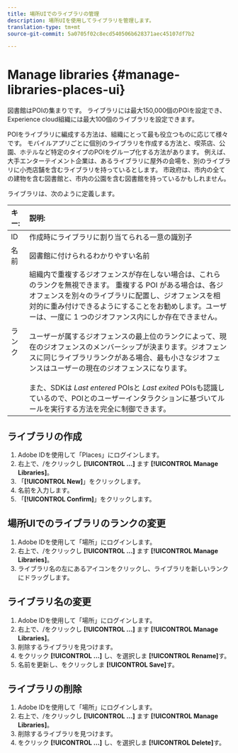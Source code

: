```yaml
---
title: 場所UIでのライブラリの管理
description: 場所UIを使用してライブラリを管理します。
translation-type: tm+mt
source-git-commit: 5a0705f02c8ecd540506b628371aec45107df7b2

---
```



# Manage libraries {#manage-libraries-places-ui}

図書館はPOIの集まりです。 ライブラリには最大150,000個のPOIを設定でき、Experience cloud組織には最大100個のライブラリを設定できます。

POIをライブラリに編成する方法は、組織にとって最も役立つものに応じて様々です。 モバイルアプリごとに個別のライブラリを作成する方法と、喫茶店、公園、ホテルなど特定のタイプのPOIをグループ化する方法があります。 例えば、大手エンターテイメント企業は、あるライブラリに屋外の会場を、別のライブラリに小売店舗を含むライブラリを持っているとします。 市政府は、市内の全ての建物を含む図書館と、市内の公園を含む図書館を持っているかもしれません。

ライブラリは、次のように定義します。

| キー: | 説明: |
| :--- | :--- |
| ID | 作成時にライブラリに割り当てられる一意の識別子 |
| 名前 | 図書館に付けられるわかりやすい名前 |
| ランク | 組織内で重複するジオフェンスが存在しない場合は、これらのランクを無視できます。 重複する POI がある場合は、各ジオフェンスを別々のライブラリに配置し、ジオフェンスを相対的に重み付けできるようにすることをお勧めします。ユーザーは、一度に 1 つのジオファンス内にしか存在できません。<br><br>ユーザーが属するジオフェンスの最上位のランクによって、現在のジオフェンスのメンバーシップが決まります。ジオフェンスに同じライブラリランクがある場合、最も小さなジオフェンスはユーザーの現在のジオフェンスになります。<br><br>また、SDKは *Last entered* POIsと *Last exited* POIsも認識しているので、POIとのユーザーインタラクションに基づいてルールを実行する方法を完全に制御できます。 |

## ライブラリの作成

1. Adobe IDを使用して「Places」にログインします。
1. 右上で、/をクリックし **[!UICONTROL ...]** ます **[!UICONTROL Manage Libraries]**。
1. 「**[!UICONTROL New]**」をクリックします。
1. 名前を入力します。
1. 「**[!UICONTROL Confirm]**」をクリックします。

## 場所UIでのライブラリのランクの変更

1. Adobe IDを使用して「場所」にログインします。
1. 右上で、/をクリックし **[!UICONTROL ...]** ます **[!UICONTROL Manage Libraries]**。
1. ライブラリ名の左にあるアイコンをクリックし、ライブラリを新しいランクにドラッグします。

## ライブラリ名の変更

1. Adobe IDを使用して「場所」にログインします。
1. 右上で、/をクリックし **[!UICONTROL ...]** ます **[!UICONTROL Manage Libraries]**。
1. 削除するライブラリを見つけます。
1. をクリック **[!UICONTROL ...]** し、を選択しま **[!UICONTROL Rename]**&#x200B;す。
1. 名前を更新し、をクリックしま **[!UICONTROL Save]**&#x200B;す。

## ライブラリの削除

1. Adobe IDを使用して「場所」にログインします。
1. 右上で、/をクリックし **[!UICONTROL ...]** ます **[!UICONTROL Manage Libraries]**。
1. 削除するライブラリを見つけます。
1. をクリック **[!UICONTROL ...]** し、を選択しま **[!UICONTROL Delete]**&#x200B;す。

